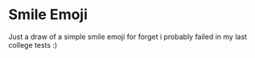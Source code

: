 # Smile Emoji

Just a draw of a simple smile emoji for forget i probably failed in my last college tests :)
